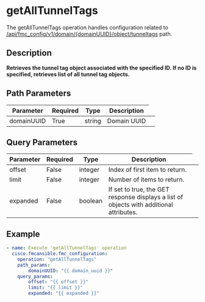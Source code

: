 # getAllTunnelTags

The getAllTunnelTags operation handles configuration related to [/api/fmc_config/v1/domain/{domainUUID}/object/tunneltags](/paths//api/fmc_config/v1/domain/{domain_uuid}/object/tunneltags.md) path.&nbsp;
## Description
**Retrieves the tunnel tag object associated with the specified ID. If no ID is specified, retrieves list of all tunnel tag objects.**

## Path Parameters
| Parameter | Required | Type | Description |
| --------- | -------- | ---- | ----------- |
| domainUUID | True | string <td colspan=3> Domain UUID |

## Query Parameters
| Parameter | Required | Type | Description |
| --------- | -------- | ---- | ----------- |
| offset | False | integer <td colspan=3> Index of first item to return. |
| limit | False | integer <td colspan=3> Number of items to return. |
| expanded | False | boolean <td colspan=3> If set to true, the GET response displays a list of objects with additional attributes. |

## Example
```yaml
- name: Execute 'getAllTunnelTags' operation
  cisco.fmcansible.fmc_configuration:
    operation: "getAllTunnelTags"
    path_params:
        domainUUID: "{{ domain_uuid }}"
    query_params:
        offset: "{{ offset }}"
        limit: "{{ limit }}"
        expanded: "{{ expanded }}"

```